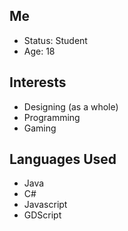 ## Me
- Status: Student
- Age: 18
## Interests
- Designing (as a whole)
- Programming
- Gaming
## Languages Used
- Java
- C#
- Javascript
- GDScript
